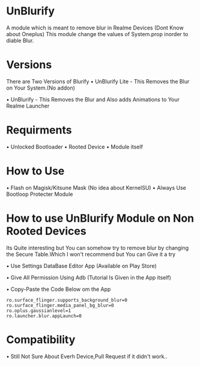 # UnBlurify
A module which is meant to remove blur in Realme Devices (Dont Know about Oneplus) This module change the values of System.prop inorder to diable Blur.

# Versions 
There are Two Versions of Blurify 
• UnBlurify Lite - This Removes the Blur on Your System.(No addon)

• UnBlurify - This Removes the Blur and Also adds Animations to Your Realme Launcher 

# Requirments
• Unlocked Bootloader
• Rooted Device
• Module itself

# How to Use
• Flash on Magisk/Kitsune Mask (No idea about KernelSU)
• Always Use Bootloop Protecter Module

# How to use UnBlurify Module on Non Rooted Devices 

Its Quite interesting but You can somehow try to remove blur by changing the Secure Table.Which I won't recommend but You can Give it a try

• Use Settings DataBase Editor App (Available on Play Store)

• Give All Permission Using Adb (Tutorial Is Given in the App itself)

• Copy-Paste the Code Below om the App
````
ro.surface_flinger.supports_background_blur=0
ro.surface_flinger.media_panel_bg_blur=0
ro.oplus.gaussianlevel=1
ro.launcher.blur.appLaunch=0
````
# Compatibility
• Still Not Sure About Everh Device,Pull Request if it didn't work..

